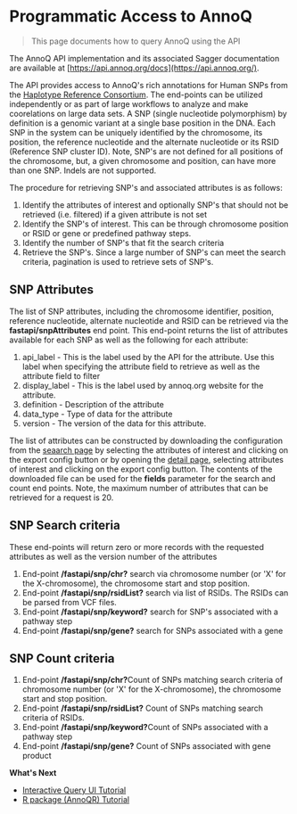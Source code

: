 ---
---

# Programmatic Access to AnnoQ

> This page documents how to query AnnoQ using the API

The AnnoQ API implementation and its associated Sagger documentation are available at [https://api.annoq.org/docs](https://api.annoq.org/).

The API provides access to AnnoQ's rich annotations for Human SNPs from the [Haplotype Reference Consortium](https://www.sanger.ac.uk/collaboration/haplotype-reference-consortium/).  The end-points can be utilized independently or as part of large workflows to analyze and make coorelations on large data sets. A SNP (single nucleotide polymorphism) by definition is a genomic variant at a single base position in the DNA.  Each SNP in the system can be uniquely identified by the chromosome, its position, the reference nucleotide and the alternate nucleotide or its RSID (Reference SNP cluster ID).  Note, SNP's are not defined for all positions of the chromosome, but, a given chromosome and position, can have more than one SNP. Indels are not supported.


The procedure for retrieving SNP's and associated attributes is as follows:
1.  Identify the attributes of interest and optionally SNP's that should not be retrieved (i.e. filtered) if a given attribute is not set
2.  Identify the SNP's of interest.  This can be through chromosome position or RSID or gene or predefined pathway steps.
3.  Identify the number of SNP's that fit the search criteria
4.  Retrieve the SNP's.  Since a large number of SNP's can meet the search criteria, pagination is used to retrieve sets of SNP's.


## SNP Attributes
The list of SNP attributes, including the chromosome identifier, position, reference nucleotide, alternate nucleotide and RSID can be retrieved via the <strong>fastapi/snpAttributes</strong> end point.  This end-point returns the list of attributes available for each SNP as well as the following for each attribute:
1. api_label - This is the label used by the API for the attribute.  Use this label when specifying the attribute field to retrieve as well as the attribute field to filter
2. display_label - This is the label used by annoq.org website for the attribute.
3. definition - Description of the attribute
4. data_type - Type of data for the attribute 
5. version - The version of the data for this attribute. 

The list of attributes can be constructed by downloading the configuration from the [seaarch page](https://annoq.org/search) by selecting the attributes of interest and clicking on the export config button or by opening the [detail page](https://annoq.org/detail), selecting attributes of interest and clicking on the export config button. The contents of the downloaded file can be used for the <strong>fields</strong> parameter for the search and count end points.  Note, the maximum number of attributes that can be retrieved for a request is 20.


## SNP Search criteria
These end-points will return zero or more records with the requested attributes as well as the version number of the attributes
1.  End-point <strong>/fastapi/snp/chr?</strong> search via chromosome number (or 'X' for the X-chromosome), the chromosome start and stop position.
2.  End-point <strong>/fastapi/snp/rsidList?</strong> search via list of RSIDs.  The RSIDs can be parsed from VCF files.
3.  End-point <strong>/fastapi/snp/keyword?</strong> search for SNP's associated with a pathway step
4.  End-point <strong>/fastapi/snp/gene?</strong> search for SNPs associated with a gene


## SNP Count criteria
1.  End-point <strong>/fastapi/snp/chr?</strong>Count of SNPs matching search criteria of chromosome number (or 'X' for the X-chromosome), the chromosome start and stop position.
2.  End-point <strong>/fastapi/snp/rsidList?</strong> Count of SNPs matching search criteria of RSIDs.
3.  End-point <strong>/fastapi/snp/keyword?</strong>Count of SNPs associated with a pathway step
4.  End-point <strong>/fastapi/snp/gene?</strong> Count of SNPs associated with gene product



**What's Next**

- [Interactive Query UI Tutorial]({{site.baseurl}}/docs/tutorials/ui-query)
- [R package (AnnoQR) Tutorial]({{site.baseurl}}/docs/tutorials/r-package)
